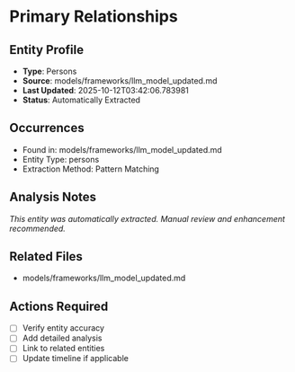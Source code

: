 # Primary Relationships

## Entity Profile
- **Type**: Persons
- **Source**: models/frameworks/llm_model_updated.md
- **Last Updated**: 2025-10-12T03:42:06.783981
- **Status**: Automatically Extracted

## Occurrences
- Found in: models/frameworks/llm_model_updated.md
- Entity Type: persons
- Extraction Method: Pattern Matching

## Analysis Notes
*This entity was automatically extracted. Manual review and enhancement recommended.*

## Related Files
- models/frameworks/llm_model_updated.md

## Actions Required
- [ ] Verify entity accuracy
- [ ] Add detailed analysis
- [ ] Link to related entities
- [ ] Update timeline if applicable
